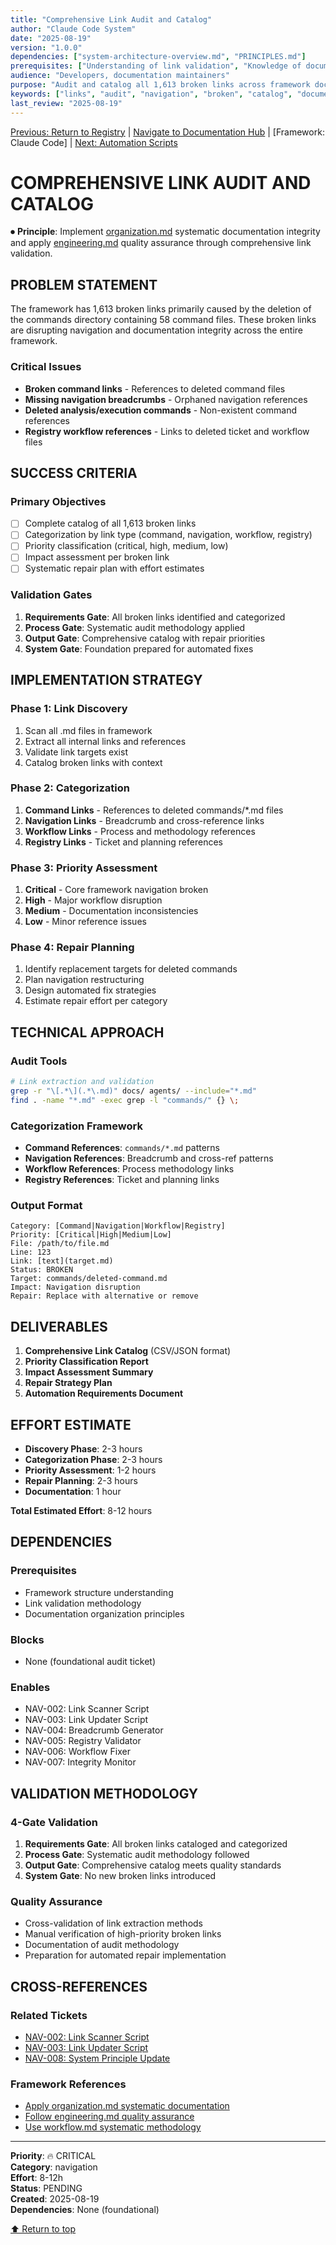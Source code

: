 ```yaml
---
title: "Comprehensive Link Audit and Catalog"
author: "Claude Code System"
date: "2025-08-19"
version: "1.0.0"
dependencies: ["system-architecture-overview.md", "PRINCIPLES.md"]
prerequisites: ["Understanding of link validation", "Knowledge of documentation structure"]
audience: "Developers, documentation maintainers"
purpose: "Audit and catalog all 1,613 broken links across framework documentation"
keywords: ["links", "audit", "navigation", "broken", "catalog", "documentation", "integrity"]
last_review: "2025-08-19"
---
```


[Previous: Return to Registry](../../planning/TICKET_REGISTRY.md) | [Navigate to Documentation Hub](../../docs/index.md) | [Framework: Claude Code] | [Next: Automation Scripts](nav-002-link-scanner-script.md)

# COMPREHENSIVE LINK AUDIT AND CATALOG

⏺ **Principle**: Implement [organization.md](../../docs/principles/organization.md) systematic documentation integrity and apply [engineering.md](../../docs/principles/engineering.md) quality assurance through comprehensive link validation.

## PROBLEM STATEMENT

The framework has 1,613 broken links primarily caused by the deletion of the commands directory containing 58 command files. These broken links are disrupting navigation and documentation integrity across the entire framework.

### Critical Issues
- **Broken command links** - References to deleted command files
- **Missing navigation breadcrumbs** - Orphaned navigation references
- **Deleted analysis/execution commands** - Non-existent command references
- **Registry workflow references** - Links to deleted ticket and workflow files

## SUCCESS CRITERIA

### Primary Objectives
- [ ] Complete catalog of all 1,613 broken links
- [ ] Categorization by link type (command, navigation, workflow, registry)
- [ ] Priority classification (critical, high, medium, low)
- [ ] Impact assessment per broken link
- [ ] Systematic repair plan with effort estimates

### Validation Gates
1. **Requirements Gate**: All broken links identified and categorized
2. **Process Gate**: Systematic audit methodology applied
3. **Output Gate**: Comprehensive catalog with repair priorities
4. **System Gate**: Foundation prepared for automated fixes

## IMPLEMENTATION STRATEGY

### Phase 1: Link Discovery
1. Scan all .md files in framework
2. Extract all internal links and references
3. Validate link targets exist
4. Catalog broken links with context

### Phase 2: Categorization
1. **Command Links** - References to deleted commands/*.md files
2. **Navigation Links** - Breadcrumb and cross-reference links
3. **Workflow Links** - Process and methodology references
4. **Registry Links** - Ticket and planning references

### Phase 3: Priority Assessment
1. **Critical** - Core framework navigation broken
2. **High** - Major workflow disruption
3. **Medium** - Documentation inconsistencies
4. **Low** - Minor reference issues

### Phase 4: Repair Planning
1. Identify replacement targets for deleted commands
2. Plan navigation restructuring
3. Design automated fix strategies
4. Estimate repair effort per category

## TECHNICAL APPROACH

### Audit Tools
```bash
# Link extraction and validation
grep -r "\[.*\](.*\.md)" docs/ agents/ --include="*.md"
find . -name "*.md" -exec grep -l "commands/" {} \;
```

### Categorization Framework
- **Command References**: `commands/*.md` patterns
- **Navigation References**: Breadcrumb and cross-ref patterns
- **Workflow References**: Process methodology links
- **Registry References**: Ticket and planning links

### Output Format
```
Category: [Command|Navigation|Workflow|Registry]
Priority: [Critical|High|Medium|Low]
File: /path/to/file.md
Line: 123
Link: [text](target.md)
Status: BROKEN
Target: commands/deleted-command.md
Impact: Navigation disruption
Repair: Replace with alternative or remove
```

## DELIVERABLES

1. **Comprehensive Link Catalog** (CSV/JSON format)
2. **Priority Classification Report**
3. **Impact Assessment Summary**
4. **Repair Strategy Plan**
5. **Automation Requirements Document**

## EFFORT ESTIMATE

- **Discovery Phase**: 2-3 hours
- **Categorization Phase**: 2-3 hours  
- **Priority Assessment**: 1-2 hours
- **Repair Planning**: 2-3 hours
- **Documentation**: 1 hour

**Total Estimated Effort**: 8-12 hours

## DEPENDENCIES

### Prerequisites
- Framework structure understanding
- Link validation methodology
- Documentation organization principles

### Blocks
- None (foundational audit ticket)

### Enables
- NAV-002: Link Scanner Script
- NAV-003: Link Updater Script
- NAV-004: Breadcrumb Generator
- NAV-005: Registry Validator
- NAV-006: Workflow Fixer
- NAV-007: Integrity Monitor

## VALIDATION METHODOLOGY

### 4-Gate Validation
1. **Requirements Gate**: All broken links cataloged and categorized
2. **Process Gate**: Systematic audit methodology followed
3. **Output Gate**: Comprehensive catalog meets quality standards
4. **System Gate**: No new broken links introduced

### Quality Assurance
- Cross-validation of link extraction methods
- Manual verification of high-priority broken links
- Documentation of audit methodology
- Preparation for automated repair implementation

## CROSS-REFERENCES

### Related Tickets
- [NAV-002: Link Scanner Script](nav-002-link-scanner-script.md)
- [NAV-003: Link Updater Script](nav-003-link-updater-script.md)
- [NAV-008: System Principle Update](nav-008-automated-link-maintenance-principle.md)

### Framework References
- [Apply organization.md systematic documentation](../../docs/principles/organization.md)
- [Follow engineering.md quality assurance](../../docs/principles/engineering.md)
- [Use workflow.md systematic methodology](../../docs/principles/workflow.md)

---

**Priority**: 🔥 CRITICAL  
**Category**: navigation  
**Effort**: 8-12h  
**Status**: PENDING  
**Created**: 2025-08-19  
**Dependencies**: None (foundational)

[⬆ Return to top](#comprehensive-link-audit-and-catalog)